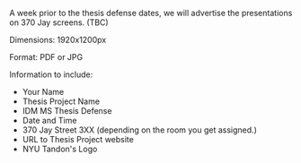 A week prior to the thesis defense dates, we will advertise the presentations on 370 Jay screens.  (TBC)

Dimensions: 1920x1200px

Format: PDF or JPG

Information to include: 
* Your Name
* Thesis Project Name
* IDM MS Thesis Defense
* Date and Time
* 370 Jay Street 3XX \(depending on the room you get assigned.\)
* URL to Thesis Project website
* NYU Tandon's Logo



